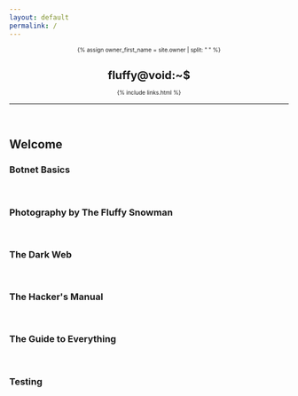 ```yaml
---
layout: default
permalink: /
---
```


<header style="display: contents">
 <font size=1> 
  <div>
    <a style="text-decoration:none" href="{{ "/" | prepend: site.baseurl | replace: '//', '/' }}">
    {% assign owner_first_name = site.owner | split: " " %}
    <h1>fluffy@void:~$</h1>
    </a>
    <div class="header-links">
      {% include links.html %}
    </div>
  </div>
  </font> 
  <hr>
</header>

<br>

## Welcome

### <a href="/jekyll/update/2022/05/26/botnets.html" style="text-decoration:none">Botnet Basics</a>

<br>

### <a href="/jekyll/update/2022/05/18/photography.html" style="text-decoration:none">Photography by The Fluffy Snowman</a>

<br>

### <a href="/jekyll/update/2022/05/06/the-dark-web.html" style="text-decoration:none">The Dark Web</a>

<br>

### <a href="/jekyll/update/2022/04/19/the-hackers-maual.html" style="text-decoration:none">The Hacker's Manual</a>

<br>

### <a href="/jekyll/update/2022/04/17/main.html" style="text-decoration:none">The Guide to Everything</a>


<br>

### <a href="./_posts/2021-08-22-welcome-to-jekyll.markdown" style="text-decoration:none">Testing</a>

<br>
